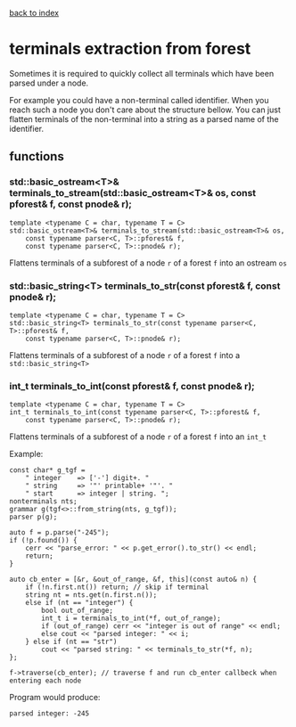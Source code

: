 [back to index](../README.md#overview-of-types)

# terminals extraction from forest

Sometimes it is required to quickly collect all terminals which have been parsed under a node.

For example you could have a non-terminal called identifier. When you reach such a node you don't care about the structure bellow. You can just flatten terminals of the non-terminal into a string as a parsed name of the identifier.

## functions

### std::basic_ostream\<T>& terminals_to_stream(std::basic_ostream\<T>& os, const pforest& f, const pnode& r);

```
template <typename C = char, typename T = C>
std::basic_ostream<T>& terminals_to_stream(std::basic_ostream<T>& os,
	const typename parser<C, T>::pforest& f,
	const typename parser<C, T>::pnode& r);
```

Flattens terminals of a subforest of a node `r` of a forest `f` into an ostream `os`

### std::basic_string\<T> terminals_to_str(const pforest& f, const pnode& r);

```
template <typename C = char, typename T = C>
std::basic_string<T> terminals_to_str(const typename parser<C, T>::pforest& f,
	const typename parser<C, T>::pnode& r);
```

Flattens terminals of a subforest of a node `r` of a forest `f` into a `std::basic_string<T>`

### int_t terminals_to_int(const pforest& f, const pnode& r);

```
template <typename C = char, typename T = C>
int_t terminals_to_int(const typename parser<C, T>::pforest& f,
	const typename parser<C, T>::pnode& r);
```

Flattens terminals of a subforest of a node `r` of a forest `f` into an `int_t`

Example:
```
const char* g_tgf =
	" integer    => ['-'] digit+. "
	" string     => '"' printable+ '"'. "
	" start      => integer | string. ";
nonterminals nts;
grammar g(tgf<>::from_string(nts, g_tgf));
parser p(g);

auto f = p.parse("-245");
if (!p.found()) {
	cerr << "parse_error: " << p.get_error().to_str() << endl;
	return;
}

auto cb_enter = [&r, &out_of_range, &f, this](const auto& n) {
	if (!n.first.nt()) return; // skip if terminal
	string nt = nts.get(n.first.n());
	else if (nt == "integer") {
		bool out_of_range;
		int_t i = terminals_to_int(*f, out_of_range);
		if (out_of_range) cerr << "integer is out of range" << endl;
		else cout << "parsed integer: " << i;
	} else if (nt == "str")
		cout << "parsed string: " << terminals_to_str(*f, n);
};

f->traverse(cb_enter); // traverse f and run cb_enter callbeck when entering each node
```

Program would produce:
```
parsed integer: -245
```
